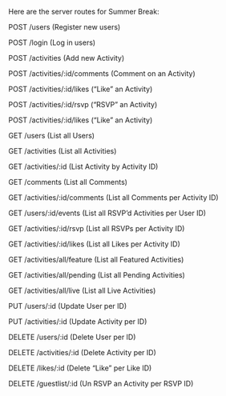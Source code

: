 Here are the server routes for Summer Break:

POST /users
(Register new users)

POST /login
(Log in users)

POST /activities
(Add new Activity)

POST /activities/:id/comments
(Comment on an Activity)

POST /activities/:id/likes
(“Like” an Activity)

POST /activities/:id/rsvp
(“RSVP” an Activity)

POST /activities/:id/likes
(“Like” an Activity)

GET /users
(List all Users)

GET /activities
(List all Activities)

GET /activities/:id
(List Activity by Activity ID)

GET /comments
(List all Comments)

GET /activities/:id/comments
(List all Comments per Activity ID)

GET /users/:id/events
(List all RSVP’d Activities per User ID)

GET /activities/:id/rsvp
(List all RSVPs per Activity ID)

GET /activities/:id/likes
(List all Likes per Activity ID)

GET /activities/all/feature
(List all Featured Activities)

GET /activities/all/pending
(List all Pending Activities)

GET /activities/all/live
(List all Live Activities)

PUT /users/:id
(Update User per ID)

PUT /activities/:id
(Update Activity per ID)

DELETE /users/:id
(Delete User per ID)

DELETE /activities/:id
(Delete Activity per ID)

DELETE /likes/:id
(Delete “Like” per Like ID)

DELETE /guestlist/:id
(Un RSVP an Activity per RSVP ID)
